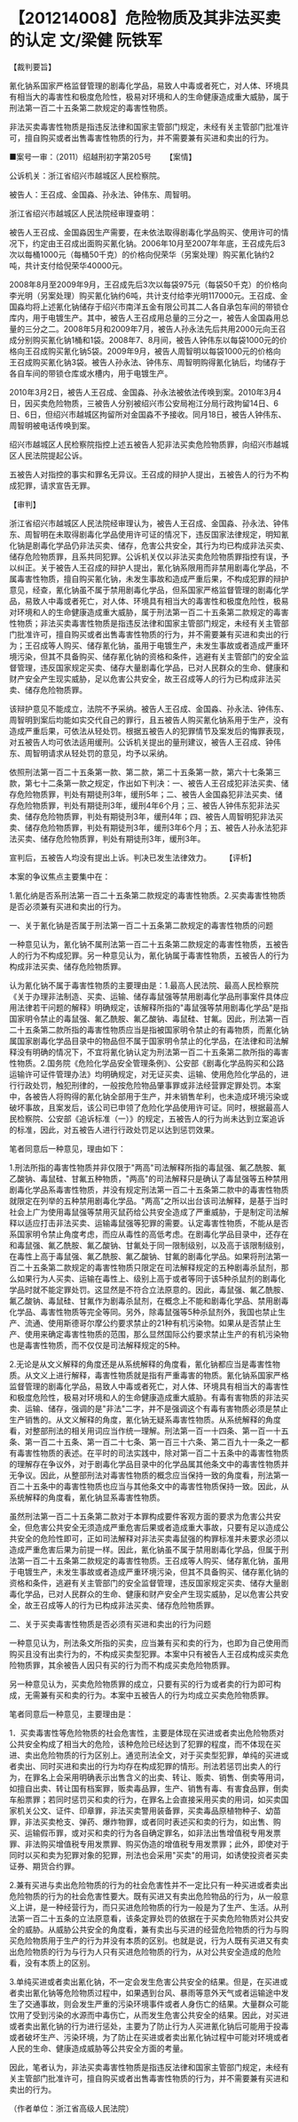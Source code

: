 # 【201214008】危险物质及其非法买卖的认定 文/梁健 阮铁军

【裁判要旨】

氰化钠系国家严格监督管理的剧毒化学品，易致人中毒或者死亡，对人体、环境具有相当大的毒害性和极度危险性，极易对环境和人的生命健康造成重大威胁，属于刑法第一百二十五条第二款规定的毒害性物质。

非法买卖毒害性物质是指违反法律和国家主管部门规定，未经有关主管部门批准许可，擅自购买或者出售毒害性物质的行为，并不需要兼有买进和卖出的行为。

■案号一审：（2011）绍越刑初字第205号 　　【案情】

公诉机关：浙江省绍兴市越城区人民检察院。

被告人：王召成、金国淼、孙永法、钟伟东、周智明。

浙江省绍兴市越城区人民法院经审理查明：

被告人王召成、金国淼因生产需要，在未依法取得剧毒化学品购买、使用许可的情况下，约定由王召成出面购买氰化钠。2006年10月至2007年年底，王召成先后3次以每桶1000元（每桶50千克）的价格向倪荣华（另案处理）购买氰化钠约2吨，共计支付给倪荣华40000元。

2008年8月至2009年9月，王召成先后3次以每袋975元（每袋50千克）的价格向李光明（另案处理）购买氰化钠约6吨，共计支付给李光明117000元。王召成、金国淼均将上述氰化钠储存于绍兴市南洋五金有限公司其二人各自承包车间的带锁仓库内，用于电镀生产。其中，被告人王召成用总量的三分之一，被告人金国淼用总量的三分之二。2008年5月和2009年7月，被告人孙永法先后共用2000元向王召成分别购买氰化钠1桶和1袋。2008年7、8月间，被告人钟伟东以每袋1000元的价格向王召成购买氰化钠5袋。2009年9月，被告人周智明以每袋1000元的价格向王召成购买氰化钠3袋。被告人孙永法、钟伟东、周智明购得氰化钠后，均储存于各自车间的带锁仓库或水槽内，用于电镀生产。

2010年3月2日，被告人王召成、金国淼、孙永法被依法传唤到案。2010年3月4日，因买卖危险物质，三被告人分别被绍兴市公安局袍江分局行政拘留14日、6日、6日，但绍兴市越城区拘留所对金国淼不予接收。同月18日，被告人钟伟东、周智明被电话传唤到案。

绍兴市越城区人民检察院指控上述五被告人犯非法买卖危险物质罪，向绍兴市越城区人民法院提起公诉。

五被告人对指控的事实和罪名无异议。王召成的辩护人提出，五被告人的行为不构成犯罪，请求宣告无罪。

【审判】

浙江省绍兴市越城区人民法院经审理认为，被告人王召成、金国淼、孙永法、钟伟东、周智明在未取得剧毒化学品使用许可证的情况下，违反国家法律规定，明知氰化钠是剧毒化学品仍非法买卖、储存，危害公共安全，其行为均已构成非法买卖、储存危险物质罪，且系共同犯罪。公诉机关仅以非法买卖危险物质罪指控有误，予以纠正。关于被告人王召成的辩护人提出，氰化钠系限用而非禁用剧毒化学品，不属毒害性物质，擅自购买氰化钠，未发生事故和造成严重后果，不构成犯罪的辩护意见，经查，氰化钠虽不属于禁用剧毒化学品，但系国家严格监督管理的剧毒化学品，易致人中毒或者死亡，对人体、环境具有相当大的毒害性和极度危险性，极易对环境和人的生命健康造成重大威胁，属于刑法第一百二十五条第二款规定的毒害性物质；非法买卖毒害性物质是指违反法律和国家主管部门规定，未经有关主管部门批准许可，擅自购买或者出售毒害性物质的行为，并不需要兼有买进和卖出的行为；王召成等人购买、储存氰化钠，虽用于电镀生产，未发生事故或者造成严重环境污染，但其不具备购买、储存氰化钠的资格和条件，逃避有关主管部门的安全监督管理，违反国家规定买卖、储存大量剧毒化学品，已对人民群众的生命、健康和财产安全产生现实威胁，足以危害公共安全，故王召成等人的行为已构成非法买卖、储存危险物质罪。

该辩护意见不能成立，法院不予采纳。被告人王召成、金国淼、孙永法、钟伟东、周智明到案后均能如实交代自己的罪行，且五被告人购买氰化钠系用于生产，没有造成严重后果，可依法从轻处罚。根据五被告人的犯罪情节及案发后的悔罪表现，对五被告人均可依法适用缓刑。公诉机关提出的量刑建议，被告人王召成、钟伟东、周智明请求从轻处罚的意见，均予以采纳。

依照刑法第一百二十五条第一款、第二款，第二十五条第一款，第六十七条第三款，第七十二条第一款之规定，作出如下判决：一、被告人王召成犯非法买卖、储存危险物质罪，判处有期徒刑3年，缓刑5年；二、被告人金国淼犯非法买卖、储存危险物质罪，判处有期徒刑3年，缓刑4年6个月；三、被告人钟伟东犯非法买卖、储存危险物质罪，判处有期徒刑3年，缓刑4年；四、被告人周智明犯非法买卖、储存危险物质罪，判处有期徒刑3年，缓刑3年6个月；五、被告人孙永法犯非法买卖、储存危险物质罪，判处有期徒刑3年，缓刑3年。

宣判后，五被告人均没有提出上诉。判决已发生法律效力。 　　【评析】

本案的争议焦点主要集中在：

1.氰化纳是否系刑法第一百二十五条第二款规定的毒害性物质。2.买卖毒害性物质是否必须兼有买进和卖出的行为。

一、关于氰化钠是否属于刑法第一百二十五条第二款规定的毒害性物质的问题

一种意见认为，氰化钠不属刑法第一百二十五条第二款规定的毒害性物质，五被告人的行为不构成犯罪。另一种意见认为，氰化钠属于毒害性物质，五被告人的行为构成非法买卖、储存危险物质罪。

认为氰化钠不属于毒害性物质的主要理由是：1.最高人民法院、最高人民检察院《关于办理非法制造、买卖、运输、储存毒鼠强等禁用剧毒化学品刑事案件具体应用法律若干问题的解释》明确规定，该解释所指的"毒鼠强等禁用剧毒化学品"是指国家明令禁止的毒鼠强、氟乙酰胺、氟乙酸钠、毒鼠硅、甘氟。因此，刑法第一百二十五条第二款所指的毒害性物质应当是指被国家明令禁止的有毒物质，而氰化钠属国家剧毒化学品目录中的物品但不属于国家明令禁止的化学品，在法律和司法解释没有明确的情况下，不宜将氰化钠认定为刑法第一百二十五条第二款所指的毒害性物质。2.国务院《危险化学品安全管理条例》、公安部《剧毒化学品购买和公路运输许可证件管理办法》均明确规定，对无证买卖、运输、使用危险化学品的，进行行政处罚，触犯刑律的，一般按危险物品肇事罪或非法经营罪定罪处罚。本案中，各被告人将购得的氰化钠全部用于生产，并未销售牟利，也未造成环境污染或破坏事故，且案发后，该公司已申领了危险化学品使用许可证。同时，根据最高人民检察院、公安部《追诉标准（一）》的规定，五被告人的行为尚未达到立案追诉的标准，因此，对五被告人进行行政处罚足以达到惩罚效果。

笔者同意后一种意见，理由如下：

1.刑法所指的毒害性物质并非仅限于"两高"司法解释所指的毒鼠强、氟乙酰胺、氟乙酸钠、毒鼠硅、甘氟五种物质，"两高"的司法解释只是确认了毒鼠强等五种禁用剧毒化学品系毒害性物质，并没有规定刑法第一百二十五条第二款中的毒害性物质就限定在列举的五种禁用剧毒化学品。"两高"之所以出台该司法解释，是基于当时社会上广为使用毒鼠强等禁用灭鼠药给公共安全造成了严重威胁，于是制定司法解释以适应打击非法买卖、运输毒鼠强等犯罪的需要。认定毒害性物质，不能从是否系国家明令禁止角度考虑，而应从毒性的高低考虑。在剧毒化学品目录中，还存在和毒鼠强、氟乙酰胺、氟乙酸钠、甘氟处于同一限制级别，以及高于该限制级别，在毒性上高于毒鼠强、氟乙酰胺、氟乙酸钠、甘氟的剧毒化学品。如果将刑法第一百二十五条第二款规定的毒害性物质只限定在司法解释规定的五种剧毒杀鼠剂，那么如果行为人买卖、运输在毒性上、级别上高于或者等同于该5种杀鼠剂的剧毒化学品时就不能定罪处罚。这显然是不符合立法原意的。因此，毒鼠强、氟乙酰胺、氟乙酸钠、毒鼠硅、甘氟作为剧毒杀鼠剂，在概念上不能和剧毒化学品、禁用剧毒化学品、毒害性物质等完全等同。另外，除毒鼠强等5种杀鼠剂外，我国也禁止生产、流通、使用斯德哥尔摩公约要求禁止的21种有机污染物。如果从是否禁止生产、使用来确定毒害性物质的范围，那么显然国际公约要求禁止生产的有机污染物也是毒害性物质，而不仅仅是司法解释规定的5种。

2.无论是从文义解释的角度还是从系统解释的角度看，氰化钠都应当是毒害性物质。从文义上进行解释，毒害性物质就是指有严重毒害的物质。氰化钠系国家严格监督管理的剧毒化学品，易致人中毒或者死亡，对人体、环境具有相当大的毒害性和极度危险性，极易对环境和人的生命健康造成重大威胁。有毒有害物质的非法买卖、运输、储存，强调的是"非法"二字，并不是强调这个有毒有害物质必须是禁止生产销售的。从文义解释的角度，氰化钠无疑系毒害性物质。从系统解释的角度看，对整部刑法的相关用词应当作统一理解。刑法第一百一十四条、第一百一十五条、第一百二十五条、第一百二十七条、第一百三十六条、第二百九十一条之一都有毒害性物质的表述。在平时的司法实践中，除对第一百二十五条中的毒害性物质的理解存在争议外，对于剧毒化学品目录中的化学品属其他条文中的毒害性物质并无争议。因此，从整部刑法对毒害性物质的概念应当保持一致的角度看，刑法第一百二十五条中的毒害性物质也应当与其他条文中的毒害性物质保持一致。因此，从系统解释的角度看，氰化钠显系毒害性物质。

虽然刑法第一百二十五条第二款对于本罪构成要件客观方面的要求为危害公共安全，但危害公共安全无须造成严重危害后果或者造成重大事故，只要有足以造成公共安全的危险性即可，正如司法解释对非法买卖毒鼠强的构罪标准并未要求必须以造成严重危害后果为前提一样。因此，氰化钠虽不属于禁用剧毒化学品，但属于刑法第一百二十五条第二款规定的毒害性物质。王召成等人购买、储存氰化钠，虽用于电镀生产，未发生事故或者造成严重环境污染，但其不具备购买、储存氰化钠的资格和条件，逃避有关主管部门的安全监督管理，违反国家规定买卖、储存大量剧毒化学品，已对人民群众的生命、健康和财产安全产生现实威胁，足以危害公共安全，故王召成等人的行为已构成非法买卖、储存危险物质罪。

二、关于买卖毒害性物质是否必须有买进和卖出的行为问题

一种意见认为，刑法条文所指的买卖，应当兼有买和卖的行为，也即为自己使用而购买且没有出卖行为的，不构成买卖型犯罪。本案中只有被告人王召成构成买卖危险物质罪，其余被告人因只有买的行为而不构成买卖危险物质罪。

另一种意见认为，买卖危险物质罪的成立，只要有买的行为或者卖的行为即可构成，无需兼有买和卖的行为。本案中五被告人的行为均成立买卖危险物质罪。

笔者同意后一种意见，主要理由是：

1．买卖毒害性等危险物质的社会危害性，主要是体现在买进或者卖出危险物质对公共安全构成了相当大的危险，该种危险已经达到了犯罪的程度，而不体现在买进、卖出危险物质的行为区别上。通览刑法全文，对于买卖型犯罪，单纯的买进或者卖出、同时买进和卖出的行为均存在构成犯罪的情形。刑法若惩罚出卖人的行为，在罪名上会采用明确表示出售含义的出卖、转让、贩卖、销售、倒卖等用词，如擅自出卖、转让国有档案罪，贩卖毒品罪，生产、销售有毒、有害食品罪，倒卖车船票罪；若同时惩罚买和卖的行为，在罪名上会直接采用买卖的用词，如买卖国家机关公文、证件、印章罪，非法买卖警用装备罪，买卖毒品原植物种子、幼苗罪，非法买卖枪支、弹药、爆炸物罪，或者同时表述买和卖的行为，如出售、购买、运输假币罪，或对买和卖的行为各自确定罪名，如非法出售增值税专用发票罪、非法购买增值税专用发票罪、购买伪造的增值税专用发票罪；此外，即使对于同时以买和卖为犯罪对象的犯罪，刑法也会采用"买卖"的用词，如诱使投资者买卖证券、期货合约罪。

2.兼有买进与卖出危险物质的行为的社会危害性并不一定比只有一种买进或者卖出危险物质的行为的社会危害性要大。既有买进又有卖出危险物品的行为，从一般意义上讲，是一种经营行为，而只买进危险物质的行为一般是为了生产、生活。从刑法第一百二十五条的立法原意看，该条定罪处罚的依据在于买卖危险物质对公共安全的威胁。从威胁公共安全的角度看，兼有卖出与买进的经营危险物质的行为与购买危险物质用于生产的行为并没有本质的区别。也就是说，行为人既有买进又有卖出危险物质的行为与行为人只有买进危险物质的行为，从对公共安全造成的危险看，没有本质上的区别。

3.单纯买进或者卖出氰化钠，不一定会发生危害公共安全的结果。但是，在买进或者卖出氰化钠等危险物质过程中，如果遇到台风、暴雨等意外天气或者运输途中发生了交通事故，则会发生严重的污染环境事件或者人身伤亡的结果。大量群众可能饮用了受到污染的水源而中毒伤亡，从而发生危害公共安全的结果。因此，对买进或者卖出氰化钠的行为进行惩处，主要为了防止行为人买进氰化钠后可能用于投毒或者破坏生产、污染环境，为了防止在买进或者卖出氰化钠过程中可能对环境或者人民的生命、健康造成威胁等公共安全方面的考量。

因此，笔者认为，非法买卖毒害性物质是指违反法律和国家主管部门规定，未经有关主管部门批准许可，擅自购买或者出售毒害性物质的行为，并不需要兼有买进和卖出的行为。

（作者单位：浙江省高级人民法院）